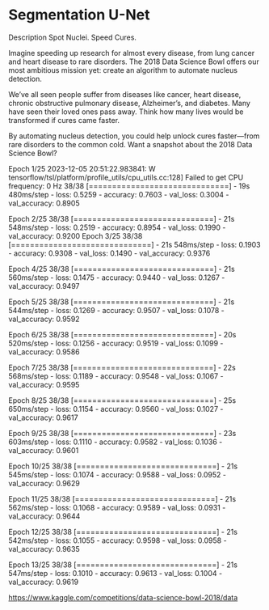 # Segmentation U-Net

Description
Spot Nuclei. Speed Cures.

Imagine speeding up research for almost every disease, from lung cancer and heart disease to rare disorders. The 2018 Data Science Bowl offers our most ambitious mission yet: create an algorithm to automate nucleus detection.

We’ve all seen people suffer from diseases like cancer, heart disease, chronic obstructive pulmonary disease, Alzheimer’s, and diabetes. Many have seen their loved ones pass away. Think how many lives would be transformed if cures came faster.

By automating nucleus detection, you could help unlock cures faster—from rare disorders to the common cold. Want a snapshot about the 2018 Data Science Bowl?

Epoch 1/25
2023-12-05 20:51:22.983841: W tensorflow/tsl/platform/profile_utils/cpu_utils.cc:128] Failed to get CPU frequency: 0 Hz
38/38 [==============================] - 19s 480ms/step - loss: 0.5259 - accuracy: 0.7603 - val_loss: 0.3004 - val_accuracy: 0.8905

Epoch 2/25
38/38 [==============================] - 21s 548ms/step - loss: 0.2519 - accuracy: 0.8954 - val_loss: 0.1990 - val_accuracy: 0.9200
Epoch 3/25
38/38 [==============================] - 21s 548ms/step - loss: 0.1903 - accuracy: 0.9308 - val_loss: 0.1490 - val_accuracy: 0.9376

Epoch 4/25
38/38 [==============================] - 21s 560ms/step - loss: 0.1475 - accuracy: 0.9440 - val_loss: 0.1267 - val_accuracy: 0.9497

Epoch 5/25
38/38 [==============================] - 21s 544ms/step - loss: 0.1269 - accuracy: 0.9507 - val_loss: 0.1078 - val_accuracy: 0.9592

Epoch 6/25
38/38 [==============================] - 20s 520ms/step - loss: 0.1256 - accuracy: 0.9519 - val_loss: 0.1099 - val_accuracy: 0.9586

Epoch 7/25
38/38 [==============================] - 22s 568ms/step - loss: 0.1189 - accuracy: 0.9548 - val_loss: 0.1067 - val_accuracy: 0.9595

Epoch 8/25
38/38 [==============================] - 25s 650ms/step - loss: 0.1154 - accuracy: 0.9560 - val_loss: 0.1027 - val_accuracy: 0.9617

Epoch 9/25
38/38 [==============================] - 23s 603ms/step - loss: 0.1110 - accuracy: 0.9582 - val_loss: 0.1036 - val_accuracy: 0.9601

Epoch 10/25
38/38 [==============================] - 21s 545ms/step - loss: 0.1074 - accuracy: 0.9588 - val_loss: 0.0952 - val_accuracy: 0.9629

Epoch 11/25
38/38 [==============================] - 21s 562ms/step - loss: 0.1068 - accuracy: 0.9589 - val_loss: 0.0931 - val_accuracy: 0.9644

Epoch 12/25
38/38 [==============================] - 21s 542ms/step - loss: 0.1055 - accuracy: 0.9598 - val_loss: 0.0958 - val_accuracy: 0.9635

Epoch 13/25
38/38 [==============================] - 21s 547ms/step - loss: 0.1010 - accuracy: 0.9613 - val_loss: 0.1004 - val_accuracy: 0.9619

https://www.kaggle.com/competitions/data-science-bowl-2018/data
